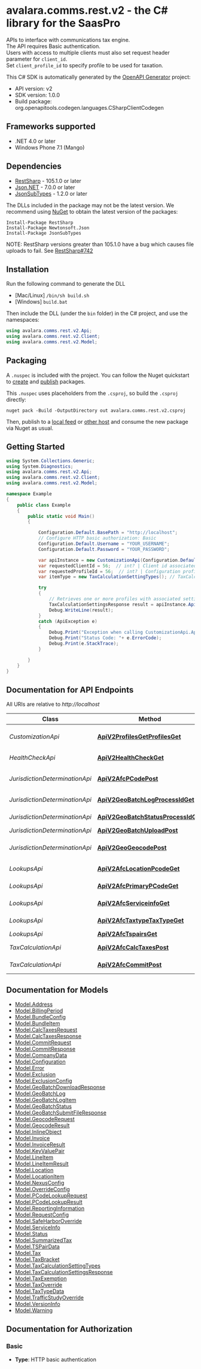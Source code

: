 # avalara.comms.rest.v2 - the C# library for the SaasPro

APIs to interface with communications tax engine.<br />The API requires Basic authentication.<br />Users with access to multiple clients must also set request header parameter for <code>client_id</code>.<br />Set <code>client_profile_id</code> to specify profile to be used for taxation.

This C# SDK is automatically generated by the [OpenAPI Generator](https://openapi-generator.tech) project:

- API version: v2
- SDK version: 1.0.0
- Build package: org.openapitools.codegen.languages.CSharpClientCodegen

## Frameworks supported


- .NET 4.0 or later
- Windows Phone 7.1 (Mango)

## Dependencies


- [RestSharp](https://www.nuget.org/packages/RestSharp) - 105.1.0 or later
- [Json.NET](https://www.nuget.org/packages/Newtonsoft.Json/) - 7.0.0 or later
- [JsonSubTypes](https://www.nuget.org/packages/JsonSubTypes/) - 1.2.0 or later

The DLLs included in the package may not be the latest version. We recommend using [NuGet](https://docs.nuget.org/consume/installing-nuget) to obtain the latest version of the packages:

```
Install-Package RestSharp
Install-Package Newtonsoft.Json
Install-Package JsonSubTypes
```

NOTE: RestSharp versions greater than 105.1.0 have a bug which causes file uploads to fail. See [RestSharp#742](https://github.com/restsharp/RestSharp/issues/742)

## Installation

Run the following command to generate the DLL

- [Mac/Linux] `/bin/sh build.sh`
- [Windows] `build.bat`

Then include the DLL (under the `bin` folder) in the C# project, and use the namespaces:

```csharp
using avalara.comms.rest.v2.Api;
using avalara.comms.rest.v2.Client;
using avalara.comms.rest.v2.Model;

```


## Packaging

A `.nuspec` is included with the project. You can follow the Nuget quickstart to [create](https://docs.microsoft.com/en-us/nuget/quickstart/create-and-publish-a-package#create-the-package) and [publish](https://docs.microsoft.com/en-us/nuget/quickstart/create-and-publish-a-package#publish-the-package) packages.

This `.nuspec` uses placeholders from the `.csproj`, so build the `.csproj` directly:

```
nuget pack -Build -OutputDirectory out avalara.comms.rest.v2.csproj
```

Then, publish to a [local feed](https://docs.microsoft.com/en-us/nuget/hosting-packages/local-feeds) or [other host](https://docs.microsoft.com/en-us/nuget/hosting-packages/overview) and consume the new package via Nuget as usual.


## Getting Started

```csharp
using System.Collections.Generic;
using System.Diagnostics;
using avalara.comms.rest.v2.Api;
using avalara.comms.rest.v2.Client;
using avalara.comms.rest.v2.Model;

namespace Example
{
    public class Example
    {
        public static void Main()
        {

            Configuration.Default.BasePath = "http://localhost";
            // Configure HTTP basic authorization: Basic
            Configuration.Default.Username = "YOUR_USERNAME";
            Configuration.Default.Password = "YOUR_PASSWORD";

            var apiInstance = new CustomizationApi(Configuration.Default);
            var requestedClientId = 56;  // int? | Client id associated with profile(s) to be fetched  Null value will use client id submitting the request or default client id as applicable. (optional) 
            var requestedProfileId = 56;  // int? | Configuration profile id to be fetched  Use 0 to indicate all profiles  Null value will use profile id from request or 0 if not set. (optional) 
            var itemType = new TaxCalculationSettingTypes(); // TaxCalculationSettingTypes | Item Type  Examples:    Configuration, Bundle, Exclusion, Override, All (optional) 

            try
            {
                // Retrieves one or more profiles with associated settings and configurable items
                TaxCalculationSettingsResponse result = apiInstance.ApiV2ProfilesGetProfilesGet(requestedClientId, requestedProfileId, itemType);
                Debug.WriteLine(result);
            }
            catch (ApiException e)
            {
                Debug.Print("Exception when calling CustomizationApi.ApiV2ProfilesGetProfilesGet: " + e.Message );
                Debug.Print("Status Code: "+ e.ErrorCode);
                Debug.Print(e.StackTrace);
            }

        }
    }
}
```

## Documentation for API Endpoints

All URIs are relative to *http://localhost*

Class | Method | HTTP request | Description
------------ | ------------- | ------------- | -------------
*CustomizationApi* | [**ApiV2ProfilesGetProfilesGet**](docs/CustomizationApi.md#apiv2profilesgetprofilesget) | **GET** /api/v2/profiles/GetProfiles | Retrieves one or more profiles with associated settings and configurable items
*HealthCheckApi* | [**ApiV2HealthCheckGet**](docs/HealthCheckApi.md#apiv2healthcheckget) | **GET** /api/v2/HealthCheck | Health check that confirms the service is operational and ready to use
*JurisdictionDeterminationApi* | [**ApiV2AfcPCodePost**](docs/JurisdictionDeterminationApi.md#apiv2afcpcodepost) | **POST** /api/v2/afc/PCode | Get PCode(s) associated with a location - Ctry/State/County/City/Zip/NpaNxx/Fips.
*JurisdictionDeterminationApi* | [**ApiV2GeoBatchLogProcessIdGet**](docs/JurisdictionDeterminationApi.md#apiv2geobatchlogprocessidget) | **GET** /api/v2/geo/batch/log/{processId} | Retrieves log on Geo Batch file
*JurisdictionDeterminationApi* | [**ApiV2GeoBatchStatusProcessIdGet**](docs/JurisdictionDeterminationApi.md#apiv2geobatchstatusprocessidget) | **GET** /api/v2/geo/batch/status/{processId} | Retrieves information on Geo Batch file status
*JurisdictionDeterminationApi* | [**ApiV2GeoBatchUploadPost**](docs/JurisdictionDeterminationApi.md#apiv2geobatchuploadpost) | **POST** /api/v2/geo/batch/Upload | Uploads file to Geo Batch.
*JurisdictionDeterminationApi* | [**ApiV2GeoGeocodePost**](docs/JurisdictionDeterminationApi.md#apiv2geogeocodepost) | **POST** /api/v2/geo/Geocode | Geocodes one or multiple street addresses and/or lat/long coordinate pairs.
*LookupsApi* | [**ApiV2AfcLocationPcodeGet**](docs/LookupsApi.md#apiv2afclocationpcodeget) | **GET** /api/v2/afc/location/{pcode} | Get location data associated with a PCode
*LookupsApi* | [**ApiV2AfcPrimaryPCodeGet**](docs/LookupsApi.md#apiv2afcprimarypcodeget) | **GET** /api/v2/afc/primary/{pCode} | Get primary location data associated with a PCode
*LookupsApi* | [**ApiV2AfcServiceinfoGet**](docs/LookupsApi.md#apiv2afcserviceinfoget) | **GET** /api/v2/afc/serviceinfo | Retrieves server time, service build version and engine version
*LookupsApi* | [**ApiV2AfcTaxtypeTaxTypeGet**](docs/LookupsApi.md#apiv2afctaxtypetaxtypeget) | **GET** /api/v2/afc/taxtype/{taxType} | Get the tax information (description and category) for a tax type ID
*LookupsApi* | [**ApiV2AfcTspairsGet**](docs/LookupsApi.md#apiv2afctspairsget) | **GET** /api/v2/afc/tspairs | Get transaction/service pair information
*TaxCalculationApi* | [**ApiV2AfcCalcTaxesPost**](docs/TaxCalculationApi.md#apiv2afccalctaxespost) | **POST** /api/v2/afc/CalcTaxes | Performs tax calculations on all invoices and line items within the request body.
*TaxCalculationApi* | [**ApiV2AfcCommitPost**](docs/TaxCalculationApi.md#apiv2afccommitpost) | **POST** /api/v2/afc/Commit | Commits or un-commits a document code.


## Documentation for Models

 - [Model.Address](docs/Address.md)
 - [Model.BillingPeriod](docs/BillingPeriod.md)
 - [Model.BundleConfig](docs/BundleConfig.md)
 - [Model.BundleItem](docs/BundleItem.md)
 - [Model.CalcTaxesRequest](docs/CalcTaxesRequest.md)
 - [Model.CalcTaxesResponse](docs/CalcTaxesResponse.md)
 - [Model.CommitRequest](docs/CommitRequest.md)
 - [Model.CommitResponse](docs/CommitResponse.md)
 - [Model.CompanyData](docs/CompanyData.md)
 - [Model.Configuration](docs/Configuration.md)
 - [Model.Error](docs/Error.md)
 - [Model.Exclusion](docs/Exclusion.md)
 - [Model.ExclusionConfig](docs/ExclusionConfig.md)
 - [Model.GeoBatchDownloadResponse](docs/GeoBatchDownloadResponse.md)
 - [Model.GeoBatchLog](docs/GeoBatchLog.md)
 - [Model.GeoBatchLogItem](docs/GeoBatchLogItem.md)
 - [Model.GeoBatchStatus](docs/GeoBatchStatus.md)
 - [Model.GeoBatchSubmitFileResponse](docs/GeoBatchSubmitFileResponse.md)
 - [Model.GeocodeRequest](docs/GeocodeRequest.md)
 - [Model.GeocodeResult](docs/GeocodeResult.md)
 - [Model.InlineObject](docs/InlineObject.md)
 - [Model.Invoice](docs/Invoice.md)
 - [Model.InvoiceResult](docs/InvoiceResult.md)
 - [Model.KeyValuePair](docs/KeyValuePair.md)
 - [Model.LineItem](docs/LineItem.md)
 - [Model.LineItemResult](docs/LineItemResult.md)
 - [Model.Location](docs/Location.md)
 - [Model.LocationItem](docs/LocationItem.md)
 - [Model.NexusConfig](docs/NexusConfig.md)
 - [Model.OverrideConfig](docs/OverrideConfig.md)
 - [Model.PCodeLookupRequest](docs/PCodeLookupRequest.md)
 - [Model.PCodeLookupResult](docs/PCodeLookupResult.md)
 - [Model.ReportingInformation](docs/ReportingInformation.md)
 - [Model.RequestConfig](docs/RequestConfig.md)
 - [Model.SafeHarborOverride](docs/SafeHarborOverride.md)
 - [Model.ServiceInfo](docs/ServiceInfo.md)
 - [Model.Status](docs/Status.md)
 - [Model.SummarizedTax](docs/SummarizedTax.md)
 - [Model.TSPairData](docs/TSPairData.md)
 - [Model.Tax](docs/Tax.md)
 - [Model.TaxBracket](docs/TaxBracket.md)
 - [Model.TaxCalculationSettingTypes](docs/TaxCalculationSettingTypes.md)
 - [Model.TaxCalculationSettingsResponse](docs/TaxCalculationSettingsResponse.md)
 - [Model.TaxExemption](docs/TaxExemption.md)
 - [Model.TaxOverride](docs/TaxOverride.md)
 - [Model.TaxTypeData](docs/TaxTypeData.md)
 - [Model.TrafficStudyOverride](docs/TrafficStudyOverride.md)
 - [Model.VersionInfo](docs/VersionInfo.md)
 - [Model.Warning](docs/Warning.md)


## Documentation for Authorization


### Basic


- **Type**: HTTP basic authentication

